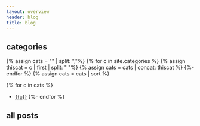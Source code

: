 ```yaml
---
layout: overview
header: blog
title: blog
---
```

## categories
{% assign cats = "" | split: ","%}
{% for c in site.categories %}
  {% assign thiscat = c | first | split: " "%}
  {% assign cats = cats | concat: thiscat %}
{%- endfor %}
{% assign cats = cats | sort %}

{% for c in cats %}
- [{{c}}]({{c}})
{%- endfor %}

## all posts